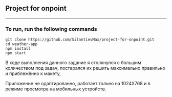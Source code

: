 ## Project for onpoint
___

### To run, run the following commands

```
git clone https://github.com/SilantievMax/project-for-onpoint.git
cd weather-app
npm install
npm start
```

В ходе выполнения данного задание я столкнулся с большим количеством под задач, постарался их решить максимально правильно и приблежённо к макету, 



Приложение не одаптированно, работает тольео на 1024Х768 и  в режиме просмотра на мобильных устройств.